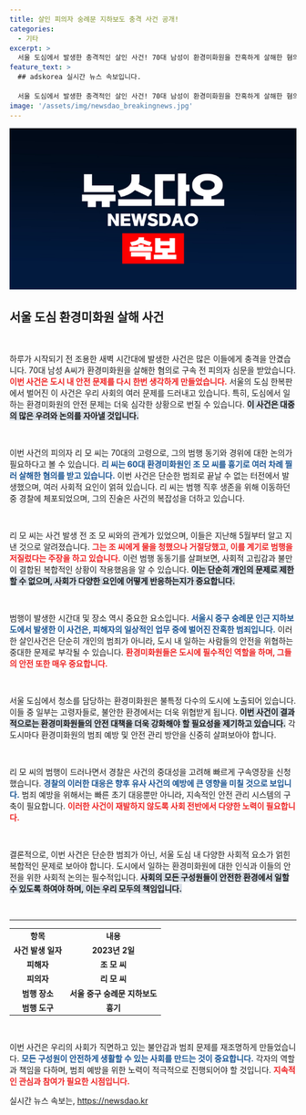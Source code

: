 ```yaml
---
title: 살인 피의자 숭례문 지하보도 충격 사건 공개!
categories:
  - 기타
excerpt: >
  서울 도심에서 발생한 충격적인 살인 사건! 70대 남성이 환경미화원을 잔혹하게 살해한 혐의로 구속 전 심문에 출석해 모르겠다는 답변을 남겼습니다. 그가 범행을 저지른 이유와 배경은 무엇일까요? 클릭해 확인해보세요!
feature_text: >
  ## adskorea 실시간 뉴스 속보입니다.

  서울 도심에서 발생한 충격적인 살인 사건! 70대 남성이 환경미화원을 잔혹하게 살해한 혐의로 구속 전 심문에 출석해 모르겠다는 답변을 남겼습니다. 그가 범행을 저지른 이유와 배경은 무엇일까요? 클릭해 확인해보세요!
image: '/assets/img/newsdao_breakingnews.jpg'
---
```


<p><img src="/assets/img/newsdao_breakingnews.jpg" alt="adskorea 속보" /></p>

<h2 data-ke-size="size26">서울 도심 환경미화원 살해 사건</h2>

<p data-ke-size="size16">&nbsp;</p>

<p>하루가 시작되기 전 조용한 새벽 시간대에 발생한 사건은 많은 이들에게 충격을 안겼습니다. 70대 남성 A씨가 환경미화원을 살해한 혐의로 구속 전 피의자 심문을 받았습니다. <b><span style="color: #ee2323;">이번 사건은 도시 내 안전 문제를 다시 한번 생각하게 만들었습니다.</span></b> 서울의 도심 한복판에서 벌어진 이 사건은 우리 사회의 여러 문제를 드러내고 있습니다. 특히, 도심에서 일하는 환경미화원의 안전 문제는 더욱 심각한 상황으로 번질 수 있습니다. <b><span style="background-color: #21538527;">이 사건은 대중의 많은 우려와 논의를 자아낼 것입니다.</span></b></p>

<p data-ke-size="size16">&nbsp;</p>

<p>이번 사건의 피의자 리 모 씨는 70대의 고령으로, 그의 범행 동기와 경위에 대한 논의가 필요하다고 볼 수 있습니다. <b><span style="color: #1a5490;">리 씨는 60대 환경미화원인 조 모 씨를 흉기로 여러 차례 찔러 살해한 혐의를 받고 있습니다.</span></b> 이번 사건은 단순한 범죄로 끝날 수 없는 터전에서 발생했으며, 여러 사회적 요인이 얽혀 있습니다. 리 씨는 범행 직후 생존을 위해 이동하던 중 경찰에 체포되었으며, 그의 진술은 사건의 복잡성을 더하고 있습니다. </p>

<p data-ke-size="size16">&nbsp;</p>

<p>리 모 씨는 사건 발생 전 조 모 씨와의 관계가 있었으며, 이들은 지난해 5월부터 알고 지낸 것으로 알려졌습니다. <b><span style="color: #ee2323;">그는 조 씨에게 물을 청했으나 거절당했고, 이를 계기로 범행을 저질렀다는 주장을 하고 있습니다.</span></b> 이런 범행 동동기를 살펴보면, 사회적 고립감과 불만이 결합된 복합적인 상황이 작용했음을 알 수 있습니다. <b><span style="background-color: #21538527;">이는 단순히 개인의 문제로 제한할 수 없으며, 사회가 다양한 요인에 어떻게 반응하는지가 중요합니다.</span></b></p>

<p data-ke-size="size16">&nbsp;</p>

<p>범행이 발생한 시간대 및 장소 역시 중요한 요소입니다. <b><span style="color: #1a5490;">서울시 중구 숭례문 인근 지하보도에서 발생한 이 사건은, 피해자의 일상적인 업무 중에 벌어진 잔혹한 범죄입니다.</span></b> 이러한 살인사건은 단순히 개인의 범죄가 아니라, 도시 내 일하는 사람들의 안전을 위협하는 중대한 문제로 부각될 수 있습니다. <b><span style="color: #ee2323;">환경미화원들은 도시에 필수적인 역할을 하며, 그들의 안전 또한 매우 중요합니다.</span></b></p>

<p data-ke-size="size16">&nbsp;</p>

<p>서울 도심에서 청소를 담당하는 환경미화원은 불특정 다수의 도시에 노출되어 있습니다. 이들 중 일부는 고령자들로, 불안한 환경에서는 더욱 위협받게 됩니다. <b><span style="background-color: #21538527;">이번 사건이 결과적으로는 환경미화원들의 안전 대책을 더욱 강화해야 할 필요성을 제기하고 있습니다.</span></b> 각 도시마다 환경미화원의 범죄 예방 및 안전 관리 방안을 신중히 살펴보아야 합니다.</p>

<p data-ke-size="size16">&nbsp;</p>

<p>리 모 씨의 범행이 드러나면서 경찰은 사건의 중대성을 고려해 빠르게 구속영장을 신청했습니다. <b><span style="color: #1a5490;">경찰의 이러한 대응은 향후 유사 사건의 예방에 큰 영향을 미칠 것으로 보입니다.</span></b> 범죄 예방을 위해서는 빠른 초기 대응뿐만 아니라, 지속적인 안전 관리 시스템의 구축이 필요합니다. <b><span style="color: #ee2323;">이러한 사건이 재발하지 않도록 사회 전반에서 다양한 노력이 필요합니다.</span></b></p>

<p data-ke-size="size16">&nbsp;</p>

<p>결론적으로, 이번 사건은 단순한 범죄가 아닌, 서울 도심 내 다양한 사회적 요소가 얽힌 복합적인 문제로 보아야 합니다. 도시에서 일하는 환경미화원에 대한 인식과 이들의 안전을 위한 사회적 논의는 필수적입니다. <b><span style="background-color: #21538527;">사회의 모든 구성원들이 안전한 환경에서 일할 수 있도록 하여야 하며, 이는 우리 모두의 책임입니다.</span></b> </p>

<p data-ke-size="size16">&nbsp;</p>

<hr>

<table style="width: 100%; border-collapse: collapse;">
  <tr>
    <td style="text-align: center; height: 17px;"><b>항목</b></td>
    <td style="text-align: center; height: 17px;"><b>내용</b></td>
  </tr>
  <tr>
    <td style="text-align: center; height: 17px;"><b>사건 발생 일자</b></td>
    <td style="text-align: center; height: 17px;"><b>2023년 2일</b></td>
  </tr>
  <tr>
    <td style="text-align: center; height: 17px;"><b>피해자</b></td>
    <td style="text-align: center; height: 17px;"><b>조 모 씨</b></td>
  </tr>
  <tr>
    <td style="text-align: center; height: 17px;"><b>피의자</b></td>
    <td style="text-align: center; height: 17px;"><b>리 모 씨</b></td>
  </tr>
  <tr>
    <td style="text-align: center; height: 17px;"><b>범행 장소</b></td>
    <td style="text-align: center; height: 17px;"><b>서울 중구 숭례문 지하보도</b></td>
  </tr>
  <tr>
    <td style="text-align: center; height: 17px;"><b>범행 도구</b></td>
    <td style="text-align: center; height: 17px;"><b>흉기</b></td>
  </tr>
</table>

<p data-ke-size="size16">&nbsp;</p> 

<p>이번 사건은 우리의 사회가 직면하고 있는 불안감과 범죄 문제를 재조명하게 만들었습니다. <b><span style="color: #1a5490;">모든 구성원이 안전하게 생활할 수 있는 사회를 만드는 것이 중요합니다.</span></b> 각자의 역할과 책임을 다하며, 범죄 예방을 위한 노력이 적극적으로 진행되어야 할 것입니다. <b><span style="color: #ee2323;">지속적인 관심과 참여가 필요한 시점입니다.</span></b></p>
실시간 뉴스 속보는, <a href="https://newsdao.kr" rel="dofollow">https://newsdao.kr</a>


